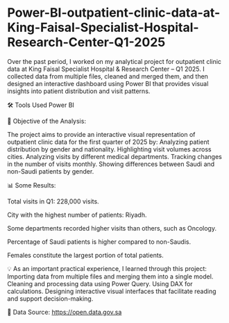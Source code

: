 # Power-BI-outpatient-clinic-data-at-King-Faisal-Specialist-Hospital-Research-Center-Q1-2025
Over the past period, I worked on my analytical project for outpatient clinic data at King Faisal Specialist Hospital & Research Center – Q1 2025. I collected data from multiple files, cleaned and merged them, and then designed an interactive dashboard using Power BI that provides visual insights into patient distribution and visit patterns.

🛠 Tools Used
Power BI

📌 Objective of the Analysis:

The project aims to provide an interactive visual representation of outpatient clinic data for the first quarter of 2025 by:
Analyzing patient distribution by gender and nationality.
Highlighting visit volumes across cities.
Analyzing visits by different medical departments.
Tracking changes in the number of visits monthly.
Showing differences between Saudi and non-Saudi patients by gender.

📊 Some Results:

Total visits in Q1: 228,000 visits.

City with the highest number of patients: Riyadh.

Some departments recorded higher visits than others, such as Oncology.

Percentage of Saudi patients is higher compared to non-Saudis.

Females constitute the largest portion of total patients.

💡 As an important practical experience, I learned through this project:
Importing data from multiple files and merging them into a single model.
Cleaning and processing data using Power Query.
Using DAX for calculations.
Designing interactive visual interfaces that facilitate reading and support decision-making.

📁 Data Source: https://open.data.gov.sa
